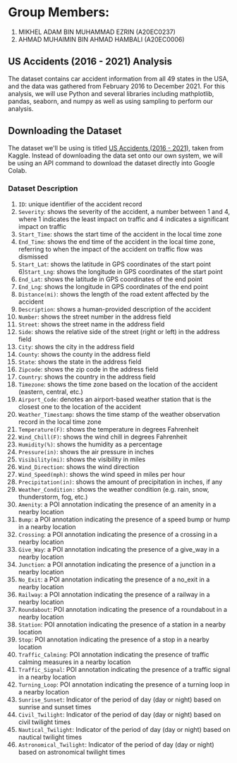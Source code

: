 # **Group Members:** 
1. MIKHEL ADAM BIN MUHAMMAD EZRIN (A20EC0237) 
2. AHMAD MUHAIMIN BIN AHMAD HAMBALI (A20EC0006)

## **US Accidents (2016 - 2021) Analysis**

The dataset contains car accident information from all 49 states in the USA, and the data was gathered from February 2016 to December 2021. For this analysis, we will use Python and several libraries including mathplotlib, pandas, seaborn, and numpy as well as using sampling to perform our analysis.

## **Downloading the Dataset** 

The dataset we'll be using is titled [US Accidents (2016 - 2021)](https://www.kaggle.com/datasets/sobhanmoosavi/us-accidents), taken from Kaggle. Instead of downloading the data set onto our own system, we will be using an API command to download the dataset directly into Google Colab.

### Dataset Description

1) `ID`: unique identifier of the accident record 
2) `Severity`: shows the severity of the accident, a number between 1 and 4, where 1 indicates the least impact on traffic and 4 indicates a significant impact on traffic
3) `Start_Time`: shows the start time of the accident in the local time zone
4) `End_Time`: shows the end time of the accident in the local time zone, referring to when the impact of the accident on traffic flow was dismissed
5) `Start_Lat`: shows the latitude in GPS coordinates of the start point
6)`Start_Lng`: shows the longitude in GPS coordinates of the start point
7) `End_Lat`: shows the latitude in GPS coordinates of the end point
8) `End_Lng`: shows the longitude in GPS coordinates of the end point
9) `Distance(mi)`: shows the length of the road extent affected by the accident
10) `Description`: shows a human-provided description of the accident
11) `Number`: shows the street number in the address field
12) `Street`: shows the street name in the address field
13) `Side`: shows the relative side of the street (right or left) in the address field
14) `City`: shows the city in the address field
15) `County`: shows the county in the address field
16) `State`: shows the state in the address field
17) `Zipcode`: shows the zip code in the address field
18) `Country`: shows the country in the address field
19) `Timezone`: shows the time zone based on the location of the accident (eastern, central, etc.)
20) `Airport_Code`: denotes an airport-based weather station that is the closest one to the location of the accident
21) `Weather_Timestamp`: shows the time stamp of the weather observation record in the local time zone
22) `Temperature(F)`: shows the temperature in degrees Fahrenheit
23) `Wind_Chill(F)`: shows the wind chill in degrees Fahrenheit
24) `Humidity(%)`: shows the humidity as a percentage
25) `Pressure(in)`: shows the air pressure in inches
26) `Visibility(mi)`: shows the visibility in miles
27) `Wind_Direction`: shows the wind direction
28) `Wind_Speed(mph)`: shows the wind speed in miles per hour
29) `Precipitation(in)`: shows the amount of precipitation in inches, if any
30) `Weather_Condition:` shows the weather condition (e.g. rain, snow, thunderstorm, fog, etc.)
31) `Amenity`: a POI annotation indicating the presence of an amenity in a nearby location
32) `Bump`: a POI annotation indicating the presence of a speed bump or hump in a nearby location
33) `Crossing`: a POI annotation indicating the presence of a crossing in a nearby location
34) `Give_Way`: a POI annotation indicating the presence of a give_way in a nearby location
35) `Junction`: a POI annotation indicating the presence of a junction in a nearby location
36) `No_Exit`: a POI annotation indicating the presence of a no_exit in a nearby location
37) `Railway`: a POI annotation indicating the presence of a railway in a nearby location
38) `Roundabout`: POI annotation indicating the presence of a roundabout in a nearby location
39) `Station`: POI annotation indicating the presence of a station in a nearby location
40) `Stop`: POI annotation indicating the presence of a stop in a nearby location
41) `Traffic_Calming`: POI annotation indicating the presence of traffic calming measures in a nearby location
42) `Traffic_Signal`: POI annotation indicating the presence of a traffic signal in a nearby location
43) `Turning_Loop`: POI annotation indicating the presence of a turning loop in a nearby location
44) `Sunrise_Sunset`: Indicator of the period of day (day or night) based on sunrise and sunset times
45) `Civil_Twilight`: Indicator of the period of day (day or night) based on civil twilight times
46) `Nautical_Twilight`: Indicator of the period of day (day or night) based on nautical twilight times
47) `Astronomical_Twilight`: Indicator of the period of day (day or night) based on astronomical twilight times
